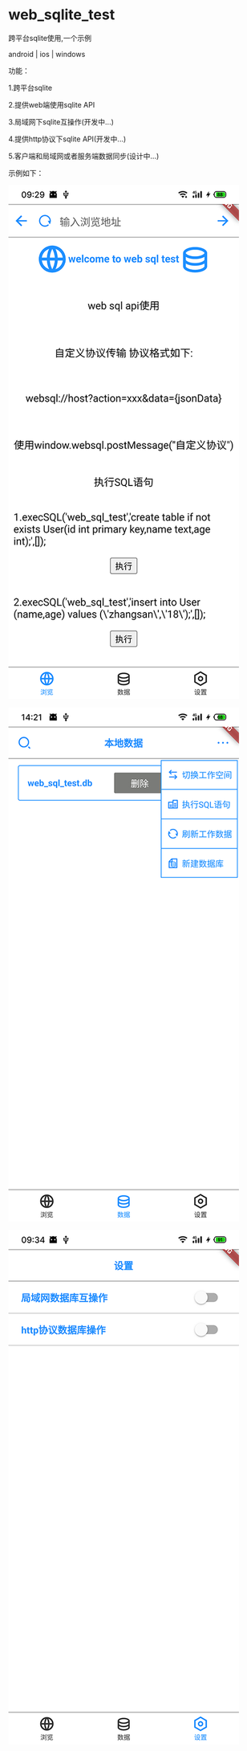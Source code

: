 # web_sqlite_test

跨平台sqlite使用,一个示例

android | ios | windows

功能：

1.跨平台sqlite

2.提供web端使用sqlite API

3.局域网下sqlite互操作(开发中...)

4.提供http协议下sqlite API(开发中...)

5.客户端和局域网或者服务端数据同步(设计中...)

示例如下：

![Image](https://github.com/msilemsile/web_sqlite_test/blob/master/browser.png)

![Image](https://github.com/msilemsile/web_sqlite_test/blob/master/database.png)

![Image](https://github.com/msilemsile/web_sqlite_test/blob/master/setting.png)
